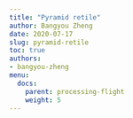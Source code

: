 ```yaml
---
title: "Pyramid retile"
author: Bangyou Zheng
date: 2020-07-17
slug: pyramid-retile
toc: true
authors:
- bangyou-zheng
menu:
  docs:
    parent: processing-flight
    weight: 5
---
```


